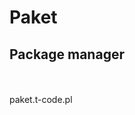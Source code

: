 # Paket
## Package manager

<br/>
<br/>
<a href="https://github.com/tpluscode/paket-presentation/"><i class="fa fa-github"></i></a>
paket.t-code.pl
